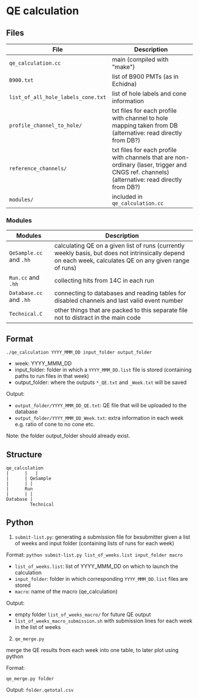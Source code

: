 # QE calculation

## Files

File  | Description
------------- | -------------
```qe_calculation.cc``` | main (compiled with "make")
```B900.txt``` | list of B900 PMTs (as in Echidna)
```list_of_all_hole_labels_cone.txt``` | list of hole labels and cone information
```profile_channel_to_hole/``` | txt files for each profile with channel to hole mapping taken from DB (alternative: read directly from DB?)
```reference_channels/``` | txt files for each profile with channels that are non-ordinary (laser, trigger and CNGS ref. channels) (alternative: read directly from DB?)
```modules/``` | included in ```qe_calculation.cc```

### Modules

Modules  | Description
----------------------- | ----------------
```QeSample.cc``` and ```.hh``` | calculating QE on a given list of runs (currently weekly basis, but does not intrinsically depend on each week, calculates QE on any given range of runs)
```Run.cc``` and ```.hh``` | collecting hits from 14C in each run
```Database.cc``` and ```.hh``` | connecting to databases and reading tables for disabled channels and last valid event number
```Technical.C``` | other things that are packed to this separate file not to distract in the main code

## Format
```
./qe_calculation YYYY_MMM_DD input_folder output_folder
```

- week: YYYY_MMM_DD
- input_folder: folder in which a ```YYYY_MMM_DD.list``` file is stored (containing paths to run files in that week)
- output_folder: where the outputs ```*_QE.txt``` and ```_Week.txt``` will be saved

Output:
- ```output_folder/YYYY_MMM_DD_QE.txt```: QE file that will be uploaded to the database
- ```output_folder/YYYY_MMM_DD_Week.txt```: extra information in each week e.g. ratio of cone to no cone etc.

Note: the folder output_folder should already exist.


## Structure

```
qe_calculation
|      |   |
|      | QeSample
|      | |
|      Run
|      | |
Database |
         Technical
```


## Python

1. ```submit-list.py```: generating a submission file for bxsubmitter given a list of weeks and input folder (containing lists of runs for each week)

Format:
``` python submit-list.py list_of_weeks.list input_folder macro ```	
* ```list_of_weeks.list```: list of YYYY_MMM_DD on which to launch the calculation
* ```input_folder```: folder in which corresponding ```YYYY_MMM_DD.list``` files are stored
* ```macro```: name of the macro (qe_calculation)

Output:
* empty folder ```list_of_weeks_macro/``` for future QE output
* ```list_of_weeks_macro_submission.sh``` with submission lines for each week in the list of weeks


2. ```qe_merge.py```

merge the QE results from each week into one table, to later plot using python

Format:

```
qe_merge.py folder
```

Output: ```folder.qetotal.csv```
